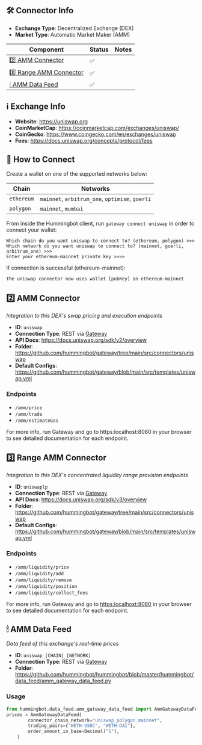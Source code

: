 ## 🛠 Connector Info

- **Exchange Type**: Decentralized Exchange (DEX)
- **Market Type**: Automatic Market Maker (AMM)

| Component | Status | Notes | 
| --------- | ------ | ----- |
| [2️⃣ AMM Connector](#2-amm-connector) | ✅ |
| [3️⃣ Range AMM Connector](#3-range-amm-connector) | ✅ |
| [🕯 AMM Data Feed](#amm-data-feed) | ✅ |

## ℹ️ Exchange Info

- **Website**: <https://uniswap.org>
- **CoinMarketCap**: <https://coinmarketcap.com/exchanges/uniswap/>
- **CoinGecko**: <https://www.coingecko.com/en/exchanges/uniswap>
- **Fees**: <https://docs.uniswap.org/concepts/protocol/fees>

## 🔑 How to Connect

Create a wallet on one of the supported networks below:

| Chain | Networks | 
| ----- | -------- |
| `ethereum` | `mainnet`, `arbitrum_one`, `optimism`, `goerli`
| `polygon` | `mainnet`, `mumbai`

From inside the Hummingbot client, run `gateway connect uniswap` in order to connect your wallet:

```
Which chain do you want uniswap to connect to? (ethereum, polygon) >>> 
Which network do you want uniswap to connect to? (mainnet, goerli, arbitrum_one) >>>
Enter your ethereum-mainnet private key >>>>
```

If connection is successful (ethereum-mainnet):
```
The uniswap connector now uses wallet [pubKey] on ethereum-mainnet
```

## 2️⃣ AMM Connector
*Integration to this DEX's swap pricing and execution endpoints*

- **ID**: `uniswap`
- **Connection Type**: REST via [Gateway](/gateway)
- **API Docs**: <https://docs.uniswap.org/sdk/v2/overview>
- **Folder**: <https://github.com/hummingbot/gateway/tree/main/src/connectors/uniswap>
- **Default Configs**: <https://github.com/hummingbot/gateway/blob/main/src/templates/uniswap.yml>

### Endpoints

- `/amm/price`
- `/amm/trade`
- `/amm/estimateGas`

For more info, run Gateway and go to https:localhost:8080 in your browser to see detailed documentation for each endpoint.

## 3️⃣ Range AMM Connector
*Integration to this DEX's concentrated liquidity range provision endpoints*

- **ID**: `uniswaplp`
- **Connection Type**: REST via [Gateway](/gateway)
- **API Docs**: <https://docs.uniswap.org/sdk/v3/overview>
- **Folder**: <https://github.com/hummingbot/gateway/tree/main/src/connectors/uniswap>
- **Default Configs**: <https://github.com/hummingbot/gateway/blob/main/src/templates/uniswap.yml>

### Endpoints

- `/amm/liquidity/price`
- `/amm/liquidity/add`
- `/amm/liquidity/remove`
- `/amm/liquidity/position`
- `/amm/liquidity/collect_fees`

For more info, run Gateway and go to <https:localhost:8080> in your browser to see detailed documentation for each endpoint.

## 🕯 AMM Data Feed
*Data feed of this exchange's real-time prices*

- **ID**: `uniswap_[CHAIN]_[NETWORK]`
- **Connection Type**: REST via [Gateway](/gateway)
- **Folder**: <https://github.com/hummingbot/hummingbot/blob/master/hummingbot/data_feed/amm_gateway_data_feed.py>

### Usage

```python
from hummingbot.data_feed.amm_gateway_data_feed import AmmGatewayDataFeed
prices = AmmGatewayDataFeed(
        connector_chain_network="uniswap_polygon_mainnet",
        trading_pairs={"WETH-USDC", "WETH-DAI"},
        order_amount_in_base=Decimal("1"),
    )
```